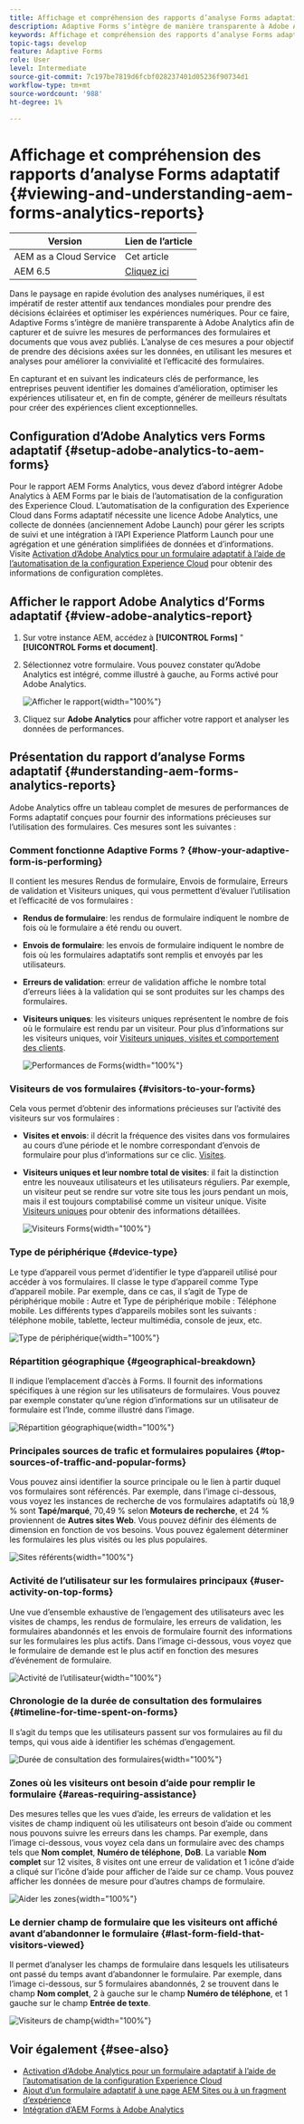 ```yaml
---
title: Affichage et compréhension des rapports d’analyse Forms adaptatif
description: Adaptive Forms s’intègre de manière transparente à Adobe Analytics pour capturer et suivre les mesures de performances des formulaires et documents que vous avez publiés.
keywords: Affichage et compréhension des rapports d’analyse Forms adaptatif, rapport d’analyse d’Adobe, rapport Forms Analytics
topic-tags: develop
feature: Adaptive Forms
role: User
level: Intermediate
source-git-commit: 7c197be7819d6fcbf028237401d05236f90734d1
workflow-type: tm+mt
source-wordcount: '988'
ht-degree: 1%

---
```



# Affichage et compréhension des rapports d’analyse Forms adaptatif {#viewing-and-understanding-aem-forms-analytics-reports}

| Version | Lien de l’article |
| -------- | ---------------------------- |
| AEM as a Cloud Service | Cet article |
| AEM 6.5 | [Cliquez ici](https://experienceleague.adobe.com/docs/experience-manager-65/forms/integrate-aem-forms-with-experience-cloud-solutions/view-understand-aem-forms-analytics-reports.html) |

Dans le paysage en rapide évolution des analyses numériques, il est impératif de rester attentif aux tendances mondiales pour prendre des décisions éclairées et optimiser les expériences numériques. Pour ce faire, Adaptive Forms s’intègre de manière transparente à Adobe Analytics afin de capturer et de suivre les mesures de performances des formulaires et documents que vous avez publiés. L’analyse de ces mesures a pour objectif de prendre des décisions axées sur les données, en utilisant les mesures et analyses pour améliorer la convivialité et l’efficacité des formulaires.

En capturant et en suivant les indicateurs clés de performance, les entreprises peuvent identifier les domaines d’amélioration, optimiser les expériences utilisateur et, en fin de compte, générer de meilleurs résultats pour créer des expériences client exceptionnelles.

## Configuration d’Adobe Analytics vers Forms adaptatif {#setup-adobe-analytics-to-aem-forms}

Pour le rapport AEM Forms Analytics, vous devez d’abord intégrer Adobe Analytics à AEM Forms par le biais de l’automatisation de la configuration des Experience Cloud. L’automatisation de la configuration des Experience Cloud dans Forms adaptatif nécessite une licence Adobe Analytics, une collecte de données (anciennement Adobe Launch) pour gérer les scripts de suivi et une intégration à l’API Experience Platform Launch pour une agrégation et une génération simplifiées de données et d’informations. Visite [Activation d’Adobe Analytics pour un formulaire adaptatif à l’aide de l’automatisation de la configuration Experience Cloud](/help/forms/enable-adobe-analytics-adaptive-form-using-experience-cloud-setup-automation.md) pour obtenir des informations de configuration complètes.

## Afficher le rapport Adobe Analytics d’Forms adaptatif {#view-adobe-analytics-report}

1. Sur votre instance AEM, accédez à **[!UICONTROL Forms]** &quot; **[!UICONTROL Forms et document]**.
1. Sélectionnez votre formulaire. Vous pouvez constater qu’Adobe Analytics est intégré, comme illustré à gauche, au Forms activé pour Adobe Analytics.

   ![Afficher le rapport](assets/activ-aa.png){width="100%"}

1. Cliquez sur **Adobe Analytics** pour afficher votre rapport et analyser les données de performances.

## Présentation du rapport d’analyse Forms adaptatif {#understanding-aem-forms-analytics-reports}

Adobe Analytics offre un tableau complet de mesures de performances de Forms adaptatif conçues pour fournir des informations précieuses sur l’utilisation des formulaires. Ces mesures sont les suivantes :

### **Comment fonctionne Adaptive Forms ?** {#how-your-adaptive-form-is-performing}

Il contient les mesures Rendus de formulaire, Envois de formulaire, Erreurs de validation et Visiteurs uniques, qui vous permettent d’évaluer l’utilisation et l’efficacité de vos formulaires :

* **Rendus de formulaire**: les rendus de formulaire indiquent le nombre de fois où le formulaire a été rendu ou ouvert.

* **Envois de formulaire**: les envois de formulaire indiquent le nombre de fois où les formulaires adaptatifs sont remplis et envoyés par les utilisateurs.

* **Erreurs de validation**: erreur de validation affiche le nombre total d’erreurs liées à la validation qui se sont produites sur les champs des formulaires.

* **Visiteurs uniques**: les visiteurs uniques représentent le nombre de fois où le formulaire est rendu par un visiteur. Pour plus d’informations sur les visiteurs uniques, voir [Visiteurs uniques, visites et comportement des clients](https://experienceleague.adobe.com/docs/analytics/components/metrics/visits.html).

  ![Performances de Forms](assets/forms-performance.png){width="100%"}

### **Visiteurs de vos formulaires** {#visitors-to-your-forms}

Cela vous permet d’obtenir des informations précieuses sur l’activité des visiteurs sur vos formulaires :

* **Visites et envois**: il décrit la fréquence des visites dans vos formulaires au cours d’une période et le nombre correspondant d’envois de formulaire pour plus d’informations sur ce clic. [Visites](https://experienceleague.adobe.com/docs/analytics/components/metrics/visits.html).
* **Visiteurs uniques et leur nombre total de visites**: il fait la distinction entre les nouveaux utilisateurs et les utilisateurs réguliers. Par exemple, un visiteur peut se rendre sur votre site tous les jours pendant un mois, mais il est toujours comptabilisé comme un visiteur unique. Visite [Visiteurs uniques](https://experienceleague.adobe.com/docs/analytics/components/metrics/unique-visitors.html) pour obtenir des informations détaillées.

  ![Visiteurs Forms](assets/forms-visitors.png){width="100%"}

### **Type de périphérique** {#device-type}

Le type d’appareil vous permet d’identifier le type d’appareil utilisé pour accéder à vos formulaires. Il classe le type d’appareil comme Type d’appareil mobile. Par exemple, dans ce cas, il s’agit de Type de périphérique mobile : Autre et Type de périphérique mobile : Téléphone mobile. Les différents types d’appareils mobiles sont les suivants : téléphone mobile, tablette, lecteur multimédia, console de jeux, etc.

![Type de périphérique](assets/device-type.png){width="100%"}

### **Répartition géographique** {#geographical-breakdown}

Il indique l’emplacement d’accès à Forms. Il fournit des informations spécifiques à une région sur les utilisateurs de formulaires. Vous pouvez par exemple constater qu’une région d’informations sur un utilisateur de formulaire est l’Inde, comme illustré dans l’image.

![Répartition géographique](assets/geographical-breakdown.png){width="100%"}

### **Principales sources de trafic et formulaires populaires** {#top-sources-of-traffic-and-popular-forms}

Vous pouvez ainsi identifier la source principale ou le lien à partir duquel vos formulaires sont référencés. Par exemple, dans l’image ci-dessous, vous voyez les instances de recherche de vos formulaires adaptatifs où 18,9 % sont **Tapé/marqué**, 70,49 % selon **Moteurs de recherche**, et 24 % proviennent de **Autres sites Web**. Vous pouvez définir des éléments de dimension en fonction de vos besoins. Vous pouvez également déterminer les formulaires les plus visités ou les plus populaires.

![Sites référents](assets/referred-sites.png){width="100%"}

### **Activité de l’utilisateur sur les formulaires principaux** {#user-activity-on-top-forms}

Une vue d’ensemble exhaustive de l’engagement des utilisateurs avec les visites de champs, les rendus de formulaire, les erreurs de validation, les formulaires abandonnés et les envois de formulaire fournit des informations sur les formulaires les plus actifs. Dans l’image ci-dessous, vous voyez que le formulaire de demande est le plus actif en fonction des mesures d’événement de formulaire.

![Activité de l’utilisateur](assets/user-activity.png){width="100%"}

### **Chronologie de la durée de consultation des formulaires** {#timeline-for-time-spent-on-forms}

Il s’agit du temps que les utilisateurs passent sur vos formulaires au fil du temps, qui vous aide à identifier les schémas d’engagement.

![Durée de consultation des formulaires](assets/time-spent-on-forms.png){width="100%"}

### **Zones où les visiteurs ont besoin d’aide pour remplir le formulaire** {#areas-requiring-assistance}

Des mesures telles que les vues d’aide, les erreurs de validation et les visites de champ indiquent où les utilisateurs ont besoin d’aide ou comment nous pouvons suivre les erreurs dans les champs. Par exemple, dans l’image ci-dessous, vous voyez cela dans un formulaire avec des champs tels que **Nom complet**, **Numéro de téléphone**, **DoB**. La variable **Nom complet** sur 12 visites, 8 visites ont une erreur de validation et 1 icône d’aide a cliqué sur l’icône d’aide pour afficher de l’aide sur ce champ. Vous pouvez afficher les données de mesure pour d’autres champs de formulaire.

![Aider les zones](assets/assisting-areas.png){width="100%"}

### **Le dernier champ de formulaire que les visiteurs ont affiché avant d’abandonner le formulaire** {#last-form-field-that-visitors-viewed}

Il permet d’analyser les champs de formulaire dans lesquels les utilisateurs ont passé du temps avant d’abandonner le formulaire. Par exemple, dans l’image ci-dessous, sur 5 formulaires abandonnés, 2 se trouvent dans le champ **Nom complet**, 2 à gauche sur le champ **Numéro de téléphone**, et 1 gauche sur le champ **Entrée de texte**.

![Visiteurs de champ](assets/field-visitors.png){width="100%"}

## Voir également {#see-also}

* [Activation d’Adobe Analytics pour un formulaire adaptatif à l’aide de l’automatisation de la configuration Experience Cloud](/help/forms/enable-adobe-analytics-adaptive-form-using-experience-cloud-setup-automation.md)
* [Ajout d’un formulaire adaptatif à une page AEM Sites ou à un fragment d’expérience](/help/forms/create-or-add-an-adaptive-form-to-aem-sites-page.md)
* [Intégration d’AEM Forms à Adobe Analytics](/help/forms/integrate-aem-forms-with-adobe-analytics.md)
